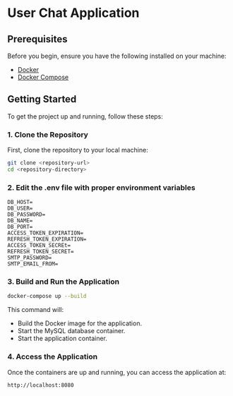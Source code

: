 # User Chat Application

## Prerequisites

Before you begin, ensure you have the following installed on your machine:

- [Docker](https://docs.docker.com/get-docker/)
- [Docker Compose](https://docs.docker.com/compose/install/)

## Getting Started

To get the project up and running, follow these steps:

### 1. Clone the Repository

First, clone the repository to your local machine:

```bash
git clone <repository-url>
cd <repository-directory>
```

### 2. Edit the .env file with proper environment variables

```
DB_HOST=
DB_USER=
DB_PASSWORD=
DB_NAME=
DB_PORT=
ACCESS_TOKEN_EXPIRATION=
REFRESH_TOKEN_EXPIRATION=
ACCESS_TOKEN_SECREt=
REFRESH_TOKEN_SECRET=
SMTP_PASSWORD=
SMTP_EMAIL_FROM=
```
### 3. Build and Run the Application

```bash
docker-compose up --build
```

This command will:
- Build the Docker image for the application.
- Start the MySQL database container.
- Start the application container.

### 4. Access the Application

Once the containers are up and running, you can access the application at:
```
http://localhost:8080
```

